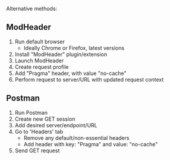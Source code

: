 Alternative methods:

## ModHeader
1. Run default browser
    - Ideally Chrome or Firefox, latest versions
2. Install "ModHeader" plugin/extension
3. Launch ModHeader
4. Create request profile
5. Add "Pragma" header, with value "no-cache"
6. Perform request to server/URL with updated request context


## Postman
1. Run Postman
2. Create new GET session
3. Add desired server/endpoint/URL
4. Go to 'Headers' tab
    - Remove any default/non-essential headers
    - Add header with key: "Pragma" and value: "no-cache"
5. Send GET request
